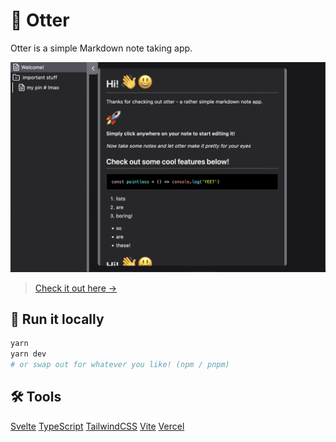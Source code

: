 # 🦦 Otter

Otter is a simple Markdown note taking app. 

![](src/assets/otter_screenshot.png)

> [Check it out here →](https://otter-phi.vercel.app/)

## 🚀 Run it locally

```sh
yarn
yarn dev
# or swap out for whatever you like! (npm / pnpm)
```

## 🛠️ Tools

[Svelte](https://svelte.dev/)
[TypeScript](https://www.typescriptlang.org/)
[TailwindCSS](https://tailwindcss.com/)
[Vite](https://vitejs.dev/)
[Vercel](https://vercel.com/)

